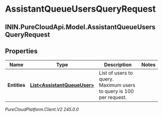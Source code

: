 # AssistantQueueUsersQueryRequest

## ININ.PureCloudApi.Model.AssistantQueueUsersQueryRequest

## Properties

|Name | Type | Description | Notes|
|------------ | ------------- | ------------- | -------------|
| **Entities** | [**List&lt;AssistantQueueUser&gt;**](AssistantQueueUser) | List of users to query. Maximum users to query is 100 per request. | |



_PureCloudPlatform.Client.V2 245.0.0_

